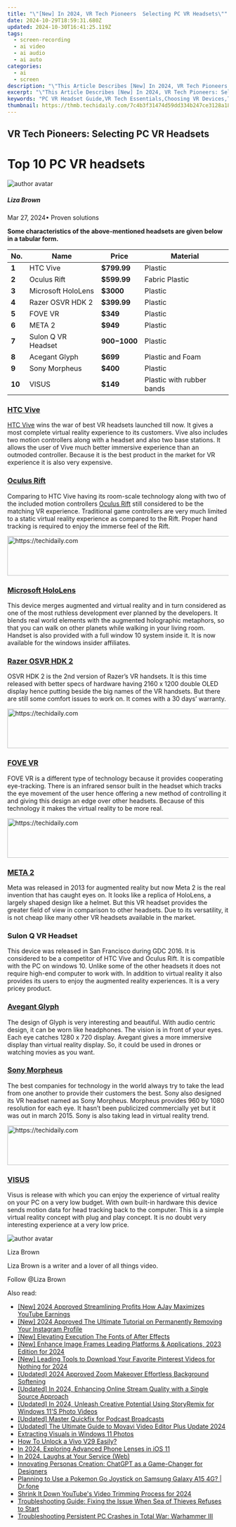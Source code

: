```yaml
---
title: "\"[New] In 2024, VR Tech Pioneers  Selecting PC VR Headsets\""
date: 2024-10-29T18:59:31.680Z
updated: 2024-10-30T16:41:25.119Z
tags: 
  - screen-recording
  - ai video
  - ai audio
  - ai auto
categories: 
  - ai
  - screen
description: "\"This Article Describes [New] In 2024, VR Tech Pioneers: Selecting PC VR Headsets\""
excerpt: "\"This Article Describes [New] In 2024, VR Tech Pioneers: Selecting PC VR Headsets\""
keywords: "PC VR Headset Guide,VR Tech Essentials,Choosing VR Devices,Top VR Systems Review,Best VR Headsets List,Premium VR Gear Selection,Virtual Reality Accessories"
thumbnail: https://thmb.techidaily.com/7c4b3f31474d59dd334b247ce3128a185630128709ac4ffbfcbd9f4ba557fefe.jpg
---
```


## VR Tech Pioneers: Selecting PC VR Headsets

# Top 10 PC VR headsets

![author avatar](https://lh5.googleusercontent.com/-AIMmjowaFs4/AAAAAAAAAAI/AAAAAAAAABc/Y5UmwDaI7HU/s250-c-k/photo.jpg)

##### Liza Brown

 Mar 27, 2024• Proven solutions

**Some characteristics of the above-mentioned headsets are given below in a tabular form.**

| **No.** | **Name**           | **Price**      | **Material**              |
| ------- | ------------------ | -------------- | ------------------------- |
| **1**   | HTC Vive           | **$799.99**    | Plastic                   |
| **2**   | Oculus Rift        | **$599.99**    | Fabric Plastic            |
| **3**   | Microsoft HoloLens | **$3000**      | Plastic                   |
| **4**   | Razer OSVR HDK 2   | **$399.99**    | Plastic                   |
| **5**   | FOVE VR            | **$349**       | Plastic                   |
| **6**   | META 2             | **$949**       | Plastic                   |
| **7**   | Sulon Q VR Headset | **$900-$1000** | Plastic                   |
| **8**   | Acegant Glyph      | **$699**       | Plastic and Foam          |
| **9**   | Sony Morpheus      | **$400**       | Plastic                   |
| **10**  | VISUS              | **$149**       | Plastic with rubber bands |

### [HTC Vive](https://www.vive.com)

[HTC Vive](https://tools.techidaily.com/wondershare/filmora/download/) wins the war of best VR headsets launched till now. It gives a most complete virtual reality experience to its customers. Vive also includes two motion controllers along with a headset and also two base stations. It allows the user of Vive much better immersive experience than an outmoded controller. Because it is the best product in the market for VR experience it is also very expensive.

### [Oculus Rift](https://www.oculus.com/rift/)

Comparing to HTC Vive having its room-scale technology along with two of the included motion controllers [Oculus Rift](https://tools.techidaily.com/wondershare/filmora/download/) still considered to be the matching VR experience. Traditional game controllers are very much limited to a static virtual reality experience as compared to the Rift. Proper hand tracking is required to enjoy the immerse feel of the Rift.

<!-- affiliate ads begin -->
<a href="https://25home.pxf.io/c/5597632/2148649/16836" target="_top" id="2148649">
  <img src="//a.impactradius-go.com/display-ad/16836-2148649" border="0" alt="https://techidaily.com" width="720" height="90"/>
</a>
<img height="0" width="0" src="https://25home.pxf.io/i/5597632/2148649/16836" style="position:absolute;visibility:hidden;" border="0" />
<!-- affiliate ads end -->

### [Microsoft HoloLens](https://tools.techidaily.com/wondershare/filmora/download/)

This device merges augmented and virtual reality and in turn considered as one of the most ruthless development ever planned by the developers. It blends real world elements with the augmented holographic metaphors, so that you can walk on other planets while walking in your living room. Handset is also provided with a full window 10 system inside it. It is now available for the windows insider affiliates.

### [Razer OSVR HDK 2](https://www.razerzone.com/hdk2-promo)

OSVR HDK 2 is the 2nd version of Razer’s VR handsets. It is this time released with better specs of hardware having 2160 x 1200 double OLED display hence putting beside the big names of the VR handsets. But there are still some comfort issues to work on. It comes with a 30 days’ warranty.

<!-- affiliate ads begin -->
<a href="https://appsumo.8odi.net/c/5597632/2044585/7443" target="_top" id="2044585">
  <img src="//a.impactradius-go.com/display-ad/7443-2044585" border="0" alt="https://techidaily.com" width="728" height="90"/>
</a>
<img height="0" width="0" src="https://appsumo.8odi.net/i/5597632/2044585/7443" style="position:absolute;visibility:hidden;" border="0" />
<!-- affiliate ads end -->

### [FOVE VR](https://www.getfove.com/)

FOVE VR is a different type of technology because it provides cooperating eye-tracking. There is an infrared sensor built in the headset which tracks the eye movement of the user hence offering a new method of controlling it and giving this design an edge over other headsets. Because of this technology it makes the virtual reality to be more real.

<!-- affiliate ads begin -->
<a href="https://appsumo.8odi.net/c/5597632/2037351/7443" target="_top" id="2037351">
  <img src="//a.impactradius-go.com/display-ad/7443-2037351" border="0" alt="https://techidaily.com" width="728" height="90"/>
</a>
<img height="0" width="0" src="https://appsumo.8odi.net/i/5597632/2037351/7443" style="position:absolute;visibility:hidden;" border="0" />
<!-- affiliate ads end -->

### [META 2](https://www.metavision.com/)

Meta was released in 2013 for augmented reality but now Meta 2 is the real invention that has caught eyes on. It looks like a replica of HoloLens, a largely shaped design like a helmet. But this VR headset provides the greater field of view in comparison to other headsets. Due to its versatility, it is not cheap like many other VR headsets available in the market.

### Sulon Q VR Headset

This device was released in San Francisco during GDC 2016\. It is considered to be a competitor of HTC Vive and Oculus Rift. It is compatible with the PC on windows 10\. Unlike some of the other headsets it does not require high-end computer to work with. In addition to virtual reality it also provides its users to enjoy the augmented reality experiences. It is a very pricey product.

### [Avegant Glyph](https://www.avegant.com/)

The design of Glyph is very interesting and beautiful. With audio centric design, it can be worn like headphones. The vision is in front of your eyes. Each eye catches 1280 x 720 display. Avegant gives a more immersive display than virtual reality display. So, it could be used in drones or watching movies as you want.

### [Sony Morpheus](https://www.playstation.com/en-us/explore/playstation-vr/)

The best companies for technology in the world always try to take the lead from one another to provide their customers the best. Sony also designed its VR headset named as Sony Morpheus. Morpheus provides 960 by 1080 resolution for each eye. It hasn’t been publicized commercially yet but it was out in march 2015\. Sony is also taking lead in virtual reality trend.

<!-- affiliate ads begin -->
<a href="https://aligracehair.sjv.io/c/5597632/1975841/19272" target="_top" id="1975841">
  <img src="//a.impactradius-go.com/display-ad/19272-1975841" border="0" alt="https://techidaily.com" width="728" height="90"/>
</a>
<img height="0" width="0" src="https://aligracehair.sjv.io/i/5597632/1975841/19272" style="position:absolute;visibility:hidden;" border="0" />
<!-- affiliate ads end -->

### [VISUS](https://www.visus.com/)

Visus is release with which you can enjoy the experience of virtual reality on your PC on a very low budget. With own built-in hardware this device sends motion data for head tracking back to the computer. This is a simple virtual reality concept with plug and play concept. It is no doubt very interesting experience at a very low price.

![author avatar](https://lh5.googleusercontent.com/-AIMmjowaFs4/AAAAAAAAAAI/AAAAAAAAABc/Y5UmwDaI7HU/s250-c-k/photo.jpg)

Liza Brown

Liza Brown is a writer and a lover of all things video.

Follow @Liza Brown


<ins class="adsbygoogle"
     style="display:block"
     data-ad-format="autorelaxed"
     data-ad-client="ca-pub-7571918770474297"
     data-ad-slot="1223367746"></ins>



<ins class="adsbygoogle"
     style="display:block"
     data-ad-client="ca-pub-7571918770474297"
     data-ad-slot="8358498916"
     data-ad-format="auto"
     data-full-width-responsive="true"></ins>


<span class="atpl-alsoreadstyle">Also read:</span>
<div><ul>
<li><a href="https://youtube-docs.techidaily.com/024-approved-streamlining-profits-how-ajay-maximizes-youtube-earnings/"><u>[New] 2024 Approved Streamlining Profits How AJay Maximizes YouTube Earnings</u></a></li>
<li><a href="https://instagram-videos.techidaily.com/new-2024-approved-the-ultimate-tutorial-on-permanently-removing-your-instagram-profile/"><u>[New] 2024 Approved The Ultimate Tutorial on Permanently Removing Your Instagram Profile</u></a></li>
<li><a href="https://fox-friendly.techidaily.com/new-elevating-execution-the-fonts-of-after-effects/"><u>[New] Elevating Execution The Fonts of After Effects</u></a></li>
<li><a href="https://fox-helps.techidaily.com/new-enhance-image-frames-leading-platforms-and-applications-2023-edition-for-2024/"><u>[New] Enhance Image Frames Leading Platforms & Applications, 2023 Edition for 2024</u></a></li>
<li><a href="https://fox-friendly.techidaily.com/new-leading-tools-to-download-your-favorite-pinterest-videos-for-nothing-for-2024/"><u>[New] Leading Tools to Download Your Favorite Pinterest Videos for Nothing for 2024</u></a></li>
<li><a href="https://desktop-recording.techidaily.com/updated-2024-approved-zoom-makeover-effortless-background-softening/"><u>[Updated] 2024 Approved Zoom Makeover Effortless Background Softening</u></a></li>
<li><a href="https://fox-friendly.techidaily.com/updated-in-2024-enhancing-online-stream-quality-with-a-single-source-approach/"><u>[Updated] In 2024, Enhancing Online Stream Quality with a Single Source Approach</u></a></li>
<li><a href="https://fox-friendly.techidaily.com/updated-in-2024-unleash-creative-potential-using-storyremix-for-windows-11s-photo-videos/"><u>[Updated] In 2024, Unleash Creative Potential Using StoryRemix for Windows 11'S Photo Videos</u></a></li>
<li><a href="https://fox-friendly.techidaily.com/updated-master-quickfix-for-podcast-broadcasts/"><u>[Updated] Master Quickfix for Podcast Broadcasts</u></a></li>
<li><a href="https://fox-friendly.techidaily.com/updated-the-ultimate-guide-to-movavi-video-editor-plus-update-2024/"><u>[Updated] The Ultimate Guide to Movavi Video Editor Plus Update 2024</u></a></li>
<li><a href="https://fox-friendly.techidaily.com/extracting-visuals-in-windows-11-photos/"><u>Extracting Visuals in Windows 11 Photos</u></a></li>
<li><a href="https://android-unlock.techidaily.com/how-to-unlock-a-vivo-v29-easily-by-drfone-android/"><u>How To Unlock a Vivo V29 Easily?</u></a></li>
<li><a href="https://fox-friendly.techidaily.com/in-2024-exploring-advanced-phone-lenses-in-ios-11/"><u>In 2024, Exploring Advanced Phone Lenses in iOS 11</u></a></li>
<li><a href="https://fox-friendly.techidaily.com/in-2024-laughs-at-your-service-web/"><u>In 2024, Laughs at Your Service (Web)</u></a></li>
<li><a href="https://tech-revival.techidaily.com/innovating-personas-creation-chatgpt-as-a-game-changer-for-designers/"><u>Innovating Personas Creation: ChatGPT as a Game-Changer for Designers</u></a></li>
<li><a href="https://change-location.techidaily.com/planning-to-use-a-pokemon-go-joystick-on-samsung-galaxy-a15-4g-drfone-by-drfone-virtual-android/"><u>Planning to Use a Pokemon Go Joystick on Samsung Galaxy A15 4G? | Dr.fone</u></a></li>
<li><a href="https://youtube-blog.techidaily.com/k-it-down-youtubes-video-trimming-process-for-2024/"><u>Shrink It Down YouTube's Video Trimming Process for 2024</u></a></li>
<li><a href="https://win-blog.techidaily.com/troubleshooting-guide-fixing-the-issue-when-sea-of-thieves-refuses-to-start/"><u>Troubleshooting Guide: Fixing the Issue When Sea of Thieves Refuses to Start</u></a></li>
<li><a href="https://win-blog.techidaily.com/troubleshooting-persistent-pc-crashes-in-total-war-warhammer-iii/"><u>Troubleshooting Persistent PC Crashes in Total War: Warhammer III</u></a></li>
</ul></div>

